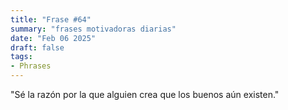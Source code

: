 ```yaml
---
title: "Frase #64"
summary: "frases motivadoras diarias"
date: "Feb 06 2025"
draft: false
tags:
- Phrases
---
```


"Sé la razón por la que alguien crea que los buenos aún existen."
